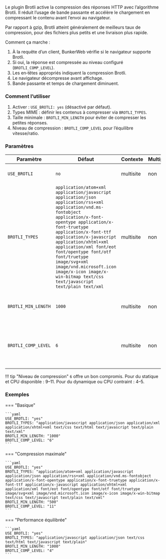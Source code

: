 Le plugin Brotli active la compression des réponses HTTP avec l’algorithme Brotli. Il réduit l’usage de bande passante et accélère le chargement en compressant le contenu avant l’envoi au navigateur.

Par rapport à gzip, Brotli atteint généralement de meilleurs taux de compression, pour des fichiers plus petits et une livraison plus rapide.

Comment ça marche :

1. À la requête d’un client, BunkerWeb vérifie si le navigateur supporte Brotli.
2. Si oui, la réponse est compressée au niveau configuré (`BROTLI_COMP_LEVEL`).
3. Les en‑têtes appropriés indiquent la compression Brotli.
4. Le navigateur décompresse avant affichage.
5. Bande passante et temps de chargement diminuent.

### Comment l’utiliser

1. Activer : `USE_BROTLI: yes` (désactivé par défaut).
2. Types MIME : définir les contenus à compresser via `BROTLI_TYPES`.
3. Taille minimale : `BROTLI_MIN_LENGTH` pour éviter de compresser les petites réponses.
4. Niveau de compression : `BROTLI_COMP_LEVEL` pour l’équilibre vitesse/ratio.

### Paramètres

| Paramètre           | Défaut                                                                                                                                                                                                                                                                                                                                                                                                                           | Contexte  | Multiple | Description                                                       |
| ------------------- | -------------------------------------------------------------------------------------------------------------------------------------------------------------------------------------------------------------------------------------------------------------------------------------------------------------------------------------------------------------------------------------------------------------------------------- | --------- | -------- | ----------------------------------------------------------------- |
| `USE_BROTLI`        | `no`                                                                                                                                                                                                                                                                                                                                                                                                                             | multisite | non      | Activer la compression Brotli.                                    |
| `BROTLI_TYPES`      | `application/atom+xml application/javascript application/json application/rss+xml application/vnd.ms-fontobject application/x-font-opentype application/x-font-truetype application/x-font-ttf application/x-javascript application/xhtml+xml application/xml font/eot font/opentype font/otf font/truetype image/svg+xml image/vnd.microsoft.icon image/x-icon image/x-win-bitmap text/css text/javascript text/plain text/xml` | multisite | non      | Types MIME compressés.                                            |
| `BROTLI_MIN_LENGTH` | `1000`                                                                                                                                                                                                                                                                                                                                                                                                                           | multisite | non      | Taille minimale (octets) pour appliquer la compression.           |
| `BROTLI_COMP_LEVEL` | `6`                                                                                                                                                                                                                                                                                                                                                                                                                              | multisite | non      | Niveau 0–11 : plus haut = meilleure compression mais plus de CPU. |

!!! tip "Niveau de compression"
    `6` offre un bon compromis. Pour du statique et CPU disponible : 9–11. Pour du dynamique ou CPU contraint : 4–5.

### Exemples

=== "Basique"

    ```yaml
    USE_BROTLI: "yes"
    BROTLI_TYPES: "application/javascript application/json application/xml application/xhtml+xml text/css text/html text/javascript text/plain text/xml"
    BROTLI_MIN_LENGTH: "1000"
    BROTLI_COMP_LEVEL: "6"
    ```

=== "Compression maximale"

    ```yaml
    USE_BROTLI: "yes"
    BROTLI_TYPES: "application/atom+xml application/javascript application/json application/rss+xml application/vnd.ms-fontobject application/x-font-opentype application/x-font-truetype application/x-font-ttf application/x-javascript application/xhtml+xml application/xml font/eot font/opentype font/otf font/truetype image/svg+xml image/vnd.microsoft.icon image/x-icon image/x-win-bitmap text/css text/javascript text/plain text/xml"
    BROTLI_MIN_LENGTH: "500"
    BROTLI_COMP_LEVEL: "11"
    ```

=== "Performance équilibrée"

    ```yaml
    USE_BROTLI: "yes"
    BROTLI_TYPES: "application/javascript application/json text/css text/html text/javascript text/plain"
    BROTLI_MIN_LENGTH: "1000"
    BROTLI_COMP_LEVEL: "4"
    ```
